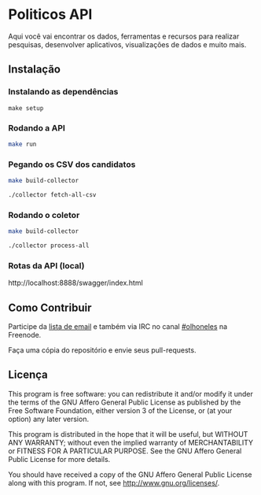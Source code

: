 # Politicos API

Aqui você vai encontrar os dados, ferramentas e recursos para realizar
pesquisas, desenvolver aplicativos, visualizações de dados e muito mais.

## Instalação

### Instalando as dependências

```
make setup
```

### Rodando a API

```bash
make run
```

### Pegando os CSV dos candidatos

```bash
make build-collector
```

```bash
./collector fetch-all-csv
```

### Rodando o coletor

```bash
make build-collector
```

```bash
./collector process-all
```

### Rotas da API (local)

http://localhost:8888/swagger/index.html

## Como Contribuir

Participe da [lista de email][lista] e também via IRC no canal
[#olhoneles][freenode] na Freenode.

Faça uma cópia do repositório e envie seus pull-requests.


## Licença

This program is free software: you can redistribute it and/or modify it under
the terms of the GNU Affero General Public License as published by the Free
Software Foundation, either version 3 of the License, or (at your option) any
later version.

This program is distributed in the hope that it will be useful, but WITHOUT ANY
WARRANTY; without even the implied warranty of MERCHANTABILITY or FITNESS FOR A
PARTICULAR PURPOSE.  See the GNU Affero General Public License for more
details.

You should have received a copy of the GNU Affero General Public License along
with this program.  If not, see <http://www.gnu.org/licenses/>.

[lista]: http://listas.olhoneles.org/cgi-bin/mailman/listinfo/montanha-dev
[freenode]: irc://irc.freenode.net:6667/olhoneles

